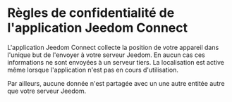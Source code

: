 # Règles de confidentialité de l'application Jeedom Connect

L'application Jeedom Connect collecte la position de votre appareil dans l'unique but de l'envoyer à votre serveur Jeedom.
En aucun cas ces informations ne sont envoyées à un serveur tiers.
La localisation est active même lorsque l'application n'est pas en cours d'utilisation.

Par ailleurs, aucune donnée n'est partagée avec un une autre entitée autre que votre serveur Jeedom.
